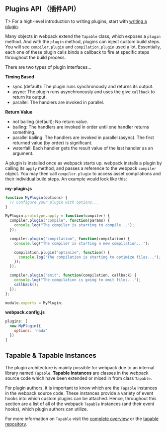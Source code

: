 ## Plugins API （插件API）

T> For a high-level introduction to writing plugins, start with [writing a plugin](/contribute/writing-a-plugin).

Many objects in webpack extend the `Tapable` class, which exposes a `plugin` method. And with the `plugin` method, plugins can inject custom build steps. You will see `compiler.plugin` and `compilation.plugin` used a lot. Essentially, each one of these plugin calls binds a callback to fire at specific steps throughout the build process.

There are two types of plugin interfaces...

__Timing Based__

- sync (default): The plugin runs synchronously and returns its output.
- async: The plugin runs asynchronously and uses the give `callback` to return its output.
- parallel: The handlers are invoked in parallel.

__Return Value__

- not bailing (default): No return value.
- bailing: The handlers are invoked in order until one handler returns something.
- parallel bailing: The handlers are invoked in parallel (async). The first returned value (by order) is significant.
- waterfall: Each handler gets the result value of the last handler as an argument.

A plugin is installed once as webpack starts up. webpack installs a plugin by calling its `apply` method, and passes a reference to the webpack `compiler` object. You may then call `compiler.plugin` to access asset compilations and their individual build steps. An example would look like this:

__my-plugin.js__

``` js
function MyPlugin(options) {
  // Configure your plugin with options...
}

MyPlugin.prototype.apply = function(compiler) {
  compiler.plugin("compile", function(params) {
    console.log("The compiler is starting to compile...");
  });

  compiler.plugin("compilation", function(compilation) {
    console.log("The compiler is starting a new compilation...");

    compilation.plugin("optimize", function() {
      console.log("The compilation is starting to optimize files...");
    });
  });

  compiler.plugin("emit", function(compilation, callback) {
    console.log("The compilation is going to emit files...");
    callback();
  });
};

module.exports = MyPlugin;
```

__webpack.config.js__

``` js
plugins: [
  new MyPlugin({
    options: 'nada'
  })
]
```


## Tapable & Tapable Instances

The plugin architecture is mainly possible for webpack due to an internal library named `Tapable`.
**Tapable Instances** are classes in the webpack source code which have been extended or mixed in from class `Tapable`.

For plugin authors, it is important to know which are the `Tapable` instances in the webpack source code. These instances provide a variety of event hooks into which custom plugins can be attached.
Hence, throughout this section are a list of all of the webpack `Tapable` instances (and their event hooks), which plugin authors can utilize.

For more information on `Tapable` visit the [complete overview](/api/tapable) or the [tapable repository](https://github.com/webpack/tapable).


